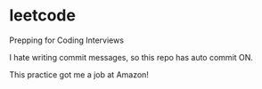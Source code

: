 # leetcode
Prepping for Coding Interviews

I hate writing commit messages, so this repo has auto commit ON.

This practice got me a job at Amazon!
